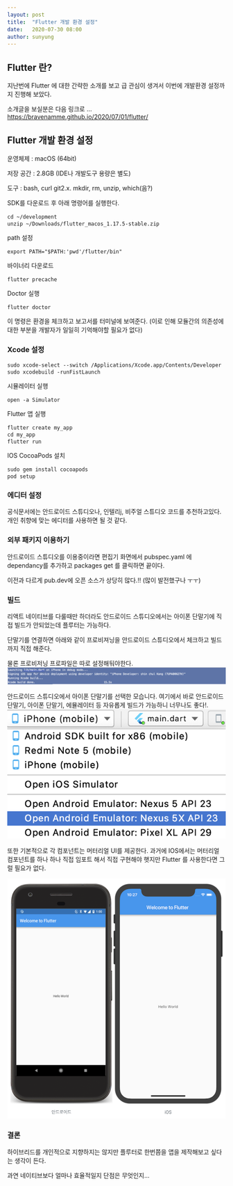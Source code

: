 ```yaml
---
layout: post
title:  "Flutter 개발 환경 설정"
date:   2020-07-30 08:00
author: sunyung
---
```


## Flutter 란?


지난번에 Flutter 에 대한 간략한 소개를 보고 급 관심이 생겨서 이번에 개발환경 설정까지 진행해 보았다.

소개글을 보실분은 다음 링크로 ...
<https://bravenamme.github.io/2020/07/01/flutter/>

## Flutter 개발 환경 설정

운영체제 : macOS (64bit)

저장 공간 : 2.8GB (IDE나 개발도구 용량은 별도)

도구 : bash, curl git2.x. mkdir, rm, unzip, which(음?)

SDK를 다운로드 후 아래 명령어를 실행한다.

    cd ~/development
    unzip ~/Downloads/flutter_macos_1.17.5-stable.zip

path 설정

    export PATH="$PATH:'pwd'/flutter/bin"

바이너리 다운로드

    flutter precache

Doctor 실행

    flutter doctor

이 명령은 환경을 체크하고 보고서를 터미널에 보여준다. 
(이로 인해 모듈간의 의존성에 대한 부분을 개발자가 일일히 기억해야할 필요가 없다)



### Xcode 설정

    sudo xcode-select --switch /Applications/Xcode.app/Contents/Developer
    sudo xcodebuild -runFistLaunch

시뮬레이터 실행

    open -a Simulator

Flutter 앱 실행

    flutter create my_app
    cd my_app
    flutter run

IOS CocoaPods 설치

    sudo gem install cocoapods
    pod setup

### 에디터 설정
공식문서에는 안드로이드 스튜디오나, 인텔리j, 비주얼 스튜디오 코드를 추천하고있다.
개인 취향에 맞는 에디터를 사용하면 될 것 같다.

### 외부 패키지 이용하기
안드로이드 스튜디오를 이용중이라면 편집기 화면에서 pubspec.yaml 에 dependancy를 추가하고 packages get 를 클릭하면 끝이다.

이전과 다르게 pub.dev에 오픈 소스가 상당히 많다.!! (많이 발전했구나 ㅜㅜ)

### 빌드
리액트 네이티브를 다룰때만 하더라도 안드로이드 스튜디오에서는 아이폰 단말기에 직접 빌드가 안되었는데 플루터는 가능하다.

단말기를 연결하면 아래와 같이 프로비져닝을 안드로이드 스튜디오에서 체크하고 빌드까지 직접 해준다.

물론 프로비저닝 프로파일은 따로 설정해둬야한다.
![](/files/posts/20200728/1.png)


안드로이드 스튜디오에서 아이폰 단말기를 선택한 모습니다. 
여기에서 바로 안드로이드 단말기, 아이폰 단말기, 에뮬레이터 등 자유롭게 빌드가 가능하니 너무나도 좋다!.
![](/files/posts/20200728/2.png)

또한 기본적으로 각 컴포넌트는 머터리얼 UI를 제공한다.
과거에 IOS에서는 머터리얼 컴포넌트를 하나 하나 직접 임포트 해서 직접 구현해야 햇지만 Flutter 를 사용한다면 
그럴 필요가 없다.

![](/files/posts/20200728/3.png)

### 결론
하이브리드를 개인적으로 지향하지는 않지만 플루터로 한번쯤을 앱을 제작해보고 싶다는 생각이 든다.

과연 네이티브보다 얼마나 효율적일지 단점은 무엇인지...


